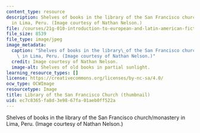 ```yaml
---
content_type: resource
description: Shelves of books in the library of the San Francisco church/monastery
  in Lima, Peru. (Image courtesy of Nathan Nelson.)
file: /courses/21g-010-introduction-to-european-and-latin-american-fiction-fall-2006/ec7c8365fa8d3e9867fa01aeb0ff522a_21g-010f06-th.jpg
file_size: 8539
file_type: image/jpeg
image_metadata:
  caption: "Shelves of books in the library\_of the San Francisco church/monastery\
    \ in Lima, Peru. (Image courtesy of Nathan Nelson.)"
  credit: Image courtesy of Nathan Nelson.
  image-alt: Shelves of old books in partial sunlight.
learning_resource_types: []
license: https://creativecommons.org/licenses/by-nc-sa/4.0/
ocw_type: OCWImage
resourcetype: Image
title: Library of the San Francisco Church (thumbnail)
uid: ec7c8365-fa8d-3e98-67fa-01aeb0ff522a
---
```

Shelves of books in the library of the San Francisco church/monastery in Lima, Peru. (Image courtesy of Nathan Nelson.)